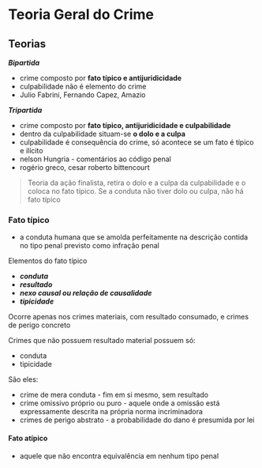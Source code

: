 # Teoria Geral do Crime

## Teorias
**_Bipartida_**
  - crime composto por **fato típico e antijuridicidade**
  - culpabilidade não é elemento do crime
  - Julio Fabrini, Fernando Capez, Amazio

**_Tripartida_**
- crime composto por **fato típico, antijuridicidade e culpabilidade**
- dentro da culpabilidade situam-se **o dolo e a culpa**
- culpabilidade é consequência do crime, só acontece se um fato é típico e ilícito
- nelson Hungria - comentários ao código penal
- rogério greco, cesar roberto bittencourt

> Teoria da ação finalista, retira o dolo e a culpa da culpabilidade e o coloca no fato típico. Se a conduta não tiver dolo ou culpa, não há fato típico

### Fato típico
- a conduta humana que se amolda perfeitamente na descrição contida no tipo penal previsto como infração penal

Elementos do fato típico
- **_conduta_**
- **_resultado_**
- **_nexo causal ou relação de causalidade_**
- **_tipicidade_**

Ocorre apenas nos crimes materiais, com resultado consumado, e crimes de perigo concreto

Crimes que não possuem resultado material possuem só:
- conduta
- tipicidade

São eles:
- crime de mera conduta - fim em si mesmo, sem resultado
- crime omissivo próprio ou puro - aquele onde a omissão está expressamente descrita na própria norma incriminadora
- crimes de perigo abstrato - a probabilidade do dano é presumida por lei

#### Fato atípico
- aquele que não encontra equivalência em nenhum tipo penal

